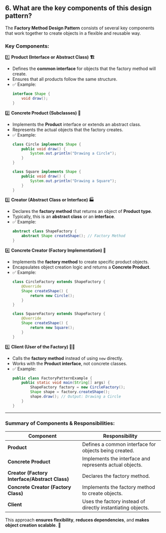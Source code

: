 ## 6. What are the key components of this design pattern?

The **Factory Method Design Pattern** consists of several key components that work together to create objects in a flexible and reusable way.  

### **Key Components:**

1️⃣ **Product (Interface or Abstract Class) 🏗️**  
   - Defines the **common interface** for objects that the factory method will create.  
   - Ensures that all products follow the same structure.  
   - ✅ Example:  
     ```java
     interface Shape {
         void draw();
     }
     ```

2️⃣ **Concrete Product (Subclasses) 🎨**  
   - Implements the **Product** interface or extends an abstract class.  
   - Represents the actual objects that the factory creates.  
   - ✅ Example:  
     ```java
     class Circle implements Shape {
         public void draw() {
             System.out.println("Drawing a Circle");
         }
     }

     class Square implements Shape {
         public void draw() {
             System.out.println("Drawing a Square");
         }
     }
     ```

3️⃣ **Creator (Abstract Class or Interface) 🏭**  
   - Declares the **factory method** that returns an object of **Product type**.  
   - Typically, this is an **abstract class** or an **interface**.  
   - ✅ Example:  
     ```java
     abstract class ShapeFactory {
         abstract Shape createShape(); // Factory Method
     }
     ```

4️⃣ **Concrete Creator (Factory Implementation) 🏢**  
   - Implements the **factory method** to create specific product objects.  
   - Encapsulates object creation logic and returns a **Concrete Product**.  
   - ✅ Example:  
     ```java
     class CircleFactory extends ShapeFactory {
         @Override
         Shape createShape() {
             return new Circle();
         }
     }

     class SquareFactory extends ShapeFactory {
         @Override
         Shape createShape() {
             return new Square();
         }
     }
     ```

5️⃣ **Client (User of the Factory) 👨‍💻**  
   - Calls the **factory method** instead of using `new` directly.  
   - Works with the **Product interface**, not concrete classes.  
   - ✅ Example:  
     ```java
     public class FactoryPatternExample {
         public static void main(String[] args) {
             ShapeFactory factory = new CircleFactory();
             Shape shape = factory.createShape();
             shape.draw(); // Output: Drawing a Circle
         }
     }
     ```

---

### **Summary of Components & Responsibilities:**
| Component          | Responsibility |
|--------------------|---------------|
| **Product**        | Defines a common interface for objects being created. |
| **Concrete Product** | Implements the interface and represents actual objects. |
| **Creator (Factory Interface/Abstract Class)** | Declares the factory method. |
| **Concrete Creator (Factory Class)** | Implements the factory method to create objects. |
| **Client** | Uses the factory instead of directly instantiating objects. |

This approach **ensures flexibility**, **reduces dependencies**, and **makes object creation scalable**. 🚀